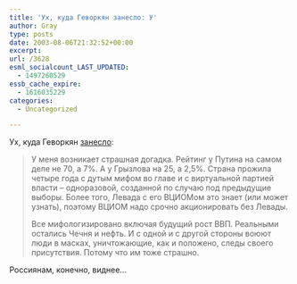 ```yaml
---
title: 'Ух, куда Геворкян занесло: У'
author: Gray
type: posts
date: 2003-08-06T21:32:52+00:00
excerpt:
url: /3628
esml_socialcount_LAST_UPDATED:
  - 1497260529
essb_cache_expire:
  - 1616035229
categories:
  - Uncategorized

---
```








Ух, куда Геворкян <a href="http:://www.gazeta.ru/2003/08/06/sledyprisuts.shtml" target="_blank">занесло</a>:

> У меня возникает страшная догадка. Рейтинг у Путина на самом деле не 70, а 7%. А у Грызлова на 25, а 2,5%. Страна прожила четыре года с дутым мифом во главе и с виртуальной партией власти &#8211; одноразовой, созданной по случаю под предыдущие выборы. Более того, Левада с его ВЦИОМом это знает (или может узнать), поэтому ВЦИОМ надо срочно акционировать без Левады. 
> 
> Все мифологизировано включая будущий рост ВВП. Реальными остались Чечня и нефть. И с одной и с другой стороны воюют люди в масках, уничтожающие, как и положено, следы своего присутствия. Потому что им тоже страшно. 

Россиянам, конечно, виднее&#8230;